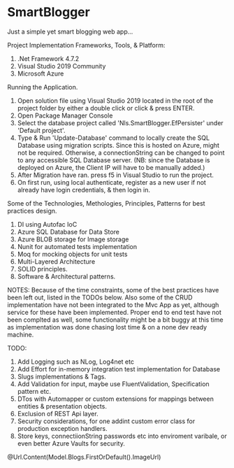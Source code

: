 # SmartBlogger
Just a simple yet smart blogging web app...

Project Implementation Frameworks, Tools, & Platform:
1. .Net Framework 4.7.2
2. Visual Studio 2019 Community
3. Microsoft Azure

Running the Application.
1. Open solution file using Visual Studio 2019 located in the root of the project folder by either a double click or click & press ENTER.
2. Open Package Manager Console
3. Select the database project called 'Nls.SmartBlogger.EfPersister' under 'Default project'.
4. Type & Run 'Update-Database' command to locally create the SQL Database using migration scripts. Since this is hosted on Azure, might not be required.
Otherwise, a connectionString can be changed to point to any accessible SQL Database server.
(NB: since the Database is deployed on Azure, the Client IP will have to be manually added.)
5. After Migration have ran. press f5 in Visual Studio to run the project.
6. On first run, using local authenticate, register as a new user if not already have login credentials, & then login in.

Some of the Technologies, Methologies, Principles, Patterns for best practices design.
1. DI using Autofac IoC
2. Azure SQL Database for Data Store
4. Azure BLOB storage for Image storage
4. Nunit for automated tests implementation
5. Moq for mocking objects for unit tests
6. Multi-Layered Architecture
7. SOLID principles.
8. Software & Architectural patterns.

NOTES: 
Because of the time constraints, some of the best practices have been left out, listed in the TODOs below.
Also some of the CRUD implementation have not been integrated to the Mvc App as yet, although service for these
have been implemented. Proper end to end test have not been complted as well, some functionality might be a bit buggy
at this time as implementation was done chasing lost time & on a none dev ready machine.

TODO:
1. Add Logging such as NLog, Log4net etc
2. Add Effort for in-memory integration test implementation for Database
3. Slugs implementations & Tags.
4. Add Validation for input, maybe use FluentValidation, Specification pattern etc.
5. DTos with Automapper or custom extensions for mappings between entities & presentation objects.
6. Exclusion of REST Api layer.
7. Security considerations, for one addint custom error class for production exception handlers.
8. Store keys, connectiionString passwords etc into enviroment varibale, or even better Azure Vaults for security.

@Url.Content(Model.Blogs.FirstOrDefault().ImageUrl)


